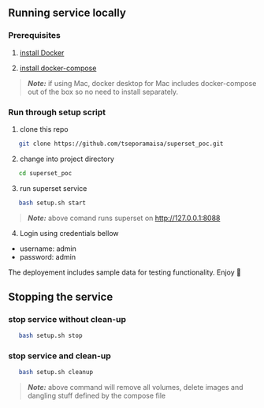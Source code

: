 ## Running service locally

### Prerequisites

1. [install Docker](https://docs.docker.com/engine/install/)

2. [install docker-compose](https://docs.docker.com/compose/install/)

> **_Note:_** if using Mac, docker desktop for Mac includes docker-compose out of the box so no need to install separately.

### Run through setup script

1. clone this repo

```bash
   git clone https://github.com/tseporamaisa/superset_poc.git
```   
2. change into project directory

```bash
   cd superset_poc
```
3. run superset service

```bash
   bash setup.sh start
```

> **_Note:_** above comand runs superset on http://127.0.0.1:8088    

4. Login using credentials bellow  
- username: admin
- password: admin

The deployement includes sample data for testing functionality. Enjoy :slightly_smiling_face:    

## Stopping the service    
    
### stop service without clean-up   
```bash
   bash setup.sh stop 
```    
### stop service and clean-up   
```bash
   bash setup.sh cleanup
```
> **_Note:_** above command will remove all volumes, delete images and dangling stuff defined by the compose file
